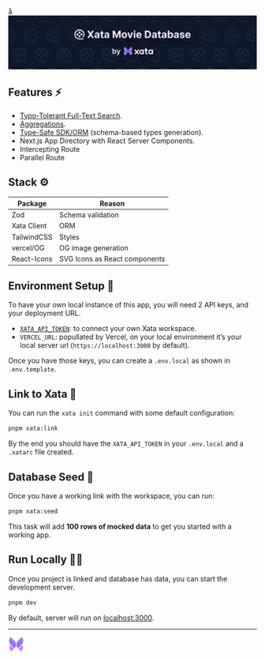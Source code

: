 å<a href="https://xmdb.vercel.app" target="_blank">
  <img src="/public/xmdb-hero@2x.png" alt="Xata and XMDB logo" />
</a>

## Features ⚡️

- [Typo-Tolerant Full-Text Search](https://xata.io/docs/api-guide/search).
- [Aggregations](https://xata.io/docs/api-guide/aggregate).
- [Type-Safe SDK/ORM](https://github.com/xataio/client-ts/blob/main/packages/client/README.md) (schema-based types generation).
- Next.js App Directory with React Server Components.
- Intercepting Route
- Parallel Route

## Stack ⚙️

| Package     | Reason                        |
| ----------- | ----------------------------- |
| Zod         | Schema validation             |
| Xata Client | ORM                           |
| TailwindCSS | Styles                        |
| vercel/OG   | OG image generation           |
| React-Icons | SVG Icons as React components |

## Environment Setup 🧱

To have your own local instance of this app, you will need 2 API keys, and your deployment URL.

- [`XATA_API_TOKEN`](https://xata.io/docs/concepts/api-keys): to connect your own Xata workspace.
- `VERCEL_URL`: popullated by Vercel, on your local environment it’s your local server url (`https://localhost:3000` by default).

Once you have those keys, you can create a `.env.local` as shown in `.env.template`.

## Link to Xata 🦋

You can run the `xata init` command with some default configuration:

```sh
pnpm xata:link
```

By the end you should have the `XATA_API_TOKEN` in your `.env.local` and a `.xatarc` file created.

## Database Seed 🌱

Once you have a working link with the workspace, you can run:

```sh
pnpm xata:seed
```

This task will add **100 rows of mocked data** to get you started with a working app.

## Run Locally 🧑‍✈️

Once you project is linked and database has data, you can start the development server.

```sh
pnpm dev
```

By default, server will run on [localhost:3000](http://localhost:3000).

---

<img alt="Xata's logo" src="/public/xata-logo-primary@2x.png" width="32" />
